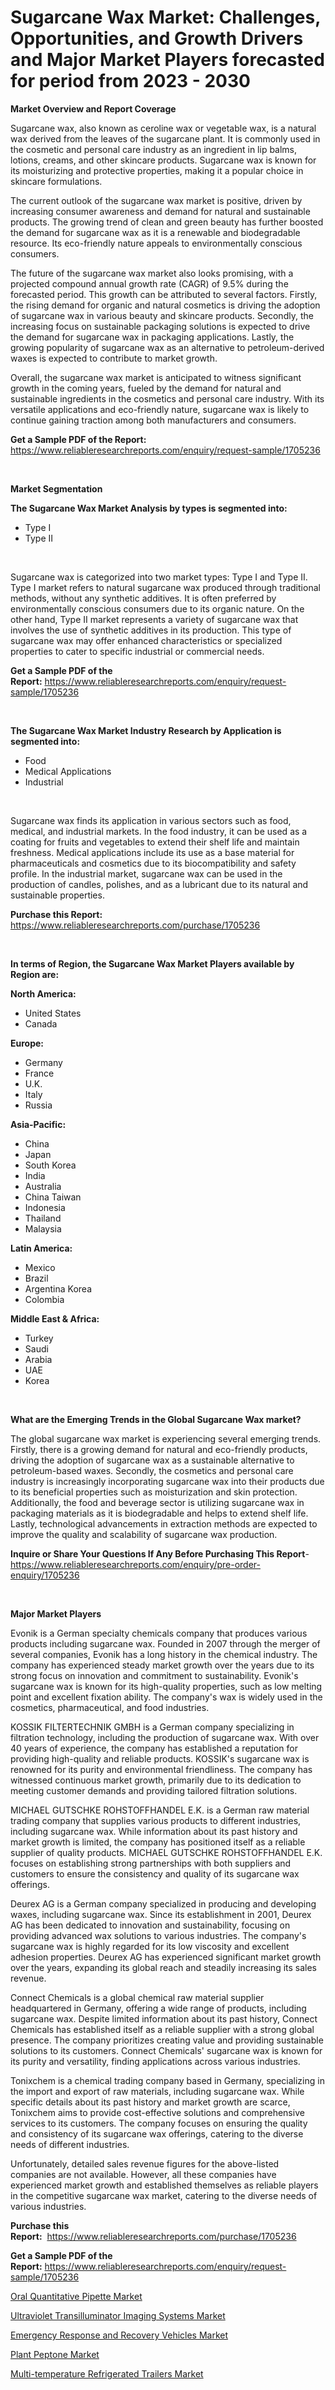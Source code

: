 <p><h1>Sugarcane Wax Market: Challenges, Opportunities, and Growth Drivers and Major Market Players forecasted for period from 2023 - 2030</h1></p><p><strong>Market Overview and Report Coverage</strong></p>
<p><p>Sugarcane wax, also known as ceroline wax or vegetable wax, is a natural wax derived from the leaves of the sugarcane plant. It is commonly used in the cosmetic and personal care industry as an ingredient in lip balms, lotions, creams, and other skincare products. Sugarcane wax is known for its moisturizing and protective properties, making it a popular choice in skincare formulations.</p><p>The current outlook of the sugarcane wax market is positive, driven by increasing consumer awareness and demand for natural and sustainable products. The growing trend of clean and green beauty has further boosted the demand for sugarcane wax as it is a renewable and biodegradable resource. Its eco-friendly nature appeals to environmentally conscious consumers.</p><p>The future of the sugarcane wax market also looks promising, with a projected compound annual growth rate (CAGR) of 9.5% during the forecasted period. This growth can be attributed to several factors. Firstly, the rising demand for organic and natural cosmetics is driving the adoption of sugarcane wax in various beauty and skincare products. Secondly, the increasing focus on sustainable packaging solutions is expected to drive the demand for sugarcane wax in packaging applications. Lastly, the growing popularity of sugarcane wax as an alternative to petroleum-derived waxes is expected to contribute to market growth.</p><p>Overall, the sugarcane wax market is anticipated to witness significant growth in the coming years, fueled by the demand for natural and sustainable ingredients in the cosmetics and personal care industry. With its versatile applications and eco-friendly nature, sugarcane wax is likely to continue gaining traction among both manufacturers and consumers.</p></p>
<p><strong>Get a Sample PDF of the Report:</strong> <a href="https://www.reliableresearchreports.com/enquiry/request-sample/1705236">https://www.reliableresearchreports.com/enquiry/request-sample/1705236</a></p>
<p>&nbsp;</p>
<p><strong>Market Segmentation</strong></p>
<p><strong>The Sugarcane Wax Market Analysis by types is segmented into:</strong></p>
<p><ul><li>Type I</li><li>Type II</li></ul></p>
<p>&nbsp;</p>
<p><p>Sugarcane wax is categorized into two market types: Type I and Type II. Type I market refers to natural sugarcane wax produced through traditional methods, without any synthetic additives. It is often preferred by environmentally conscious consumers due to its organic nature. On the other hand, Type II market represents a variety of sugarcane wax that involves the use of synthetic additives in its production. This type of sugarcane wax may offer enhanced characteristics or specialized properties to cater to specific industrial or commercial needs.</p></p>
<p><strong>Get a Sample PDF of the Report:</strong>&nbsp;<a href="https://www.reliableresearchreports.com/enquiry/request-sample/1705236">https://www.reliableresearchreports.com/enquiry/request-sample/1705236</a></p>
<p>&nbsp;</p>
<p><strong>The Sugarcane Wax Market Industry Research by Application is segmented into:</strong></p>
<p><ul><li>Food</li><li>Medical Applications</li><li>Industrial</li></ul></p>
<p>&nbsp;</p>
<p><p>Sugarcane wax finds its application in various sectors such as food, medical, and industrial markets. In the food industry, it can be used as a coating for fruits and vegetables to extend their shelf life and maintain freshness. Medical applications include its use as a base material for pharmaceuticals and cosmetics due to its biocompatibility and safety profile. In the industrial market, sugarcane wax can be used in the production of candles, polishes, and as a lubricant due to its natural and sustainable properties.</p></p>
<p><strong>Purchase this Report:</strong>&nbsp; <a href="https://www.reliableresearchreports.com/purchase/1705236">https://www.reliableresearchreports.com/purchase/1705236</a></p>
<p>&nbsp;</p>
<p><strong>In terms of Region, the Sugarcane Wax Market Players available by Region are:</strong></p>
<p>
    <p> <strong> North America: </strong>
        <ul>
            <li>United States</li>
            <li>Canada</li>
        </ul>
        </p> 
    <p> <strong> Europe: </strong>
        <ul>
            <li>Germany</li>
            <li>France</li>
            <li>U.K.</li>
            <li>Italy</li>
            <li>Russia</li>
        </ul>
        </p> 
    <p> <strong> Asia-Pacific: </strong>
        <ul>
            <li>China</li>
            <li>Japan</li>
            <li>South Korea</li>
            <li>India</li>
            <li>Australia</li>
            <li>China Taiwan</li>
            <li>Indonesia</li>
            <li>Thailand</li>
            <li>Malaysia</li>
        </ul>
        </p> 
    <p> <strong> Latin America: </strong>
        <ul>
            <li>Mexico</li>
            <li>Brazil</li>
            <li>Argentina Korea</li>
            <li>Colombia</li>
        </ul>
        </p> 
    <p> <strong> Middle East & Africa: </strong>
        <ul>
            <li>Turkey</li>
            <li>Saudi</li>
            <li>Arabia</li>
            <li>UAE</li>
            <li>Korea</li>
        </ul>
    </p>
    </p>
<p>&nbsp;</p>
<p><strong>What are the Emerging Trends in the Global Sugarcane Wax market?</strong></p>
<p><p>The global sugarcane wax market is experiencing several emerging trends. Firstly, there is a growing demand for natural and eco-friendly products, driving the adoption of sugarcane wax as a sustainable alternative to petroleum-based waxes. Secondly, the cosmetics and personal care industry is increasingly incorporating sugarcane wax into their products due to its beneficial properties such as moisturization and skin protection. Additionally, the food and beverage sector is utilizing sugarcane wax in packaging materials as it is biodegradable and helps to extend shelf life. Lastly, technological advancements in extraction methods are expected to improve the quality and scalability of sugarcane wax production.</p></p>
<p><strong>Inquire or Share Your Questions If Any Before Purchasing This Report</strong>- <a href="https://www.reliableresearchreports.com/enquiry/pre-order-enquiry/1705236">https://www.reliableresearchreports.com/enquiry/pre-order-enquiry/1705236</a></p>
<p>&nbsp;</p>
<p><strong>Major Market Players</strong></p>
<p><p>Evonik is a German specialty chemicals company that produces various products including sugarcane wax. Founded in 2007 through the merger of several companies, Evonik has a long history in the chemical industry. The company has experienced steady market growth over the years due to its strong focus on innovation and commitment to sustainability. Evonik's sugarcane wax is known for its high-quality properties, such as low melting point and excellent fixation ability. The company's wax is widely used in the cosmetics, pharmaceutical, and food industries.</p><p>KOSSIK FILTERTECHNIK GMBH is a German company specializing in filtration technology, including the production of sugarcane wax. With over 40 years of experience, the company has established a reputation for providing high-quality and reliable products. KOSSIK's sugarcane wax is renowned for its purity and environmental friendliness. The company has witnessed continuous market growth, primarily due to its dedication to meeting customer demands and providing tailored filtration solutions.</p><p>MICHAEL GUTSCHKE ROHSTOFFHANDEL E.K. is a German raw material trading company that supplies various products to different industries, including sugarcane wax. While information about its past history and market growth is limited, the company has positioned itself as a reliable supplier of quality products. MICHAEL GUTSCHKE ROHSTOFFHANDEL E.K. focuses on establishing strong partnerships with both suppliers and customers to ensure the consistency and quality of its sugarcane wax offerings.</p><p>Deurex AG is a German company specialized in producing and developing waxes, including sugarcane wax. Since its establishment in 2001, Deurex AG has been dedicated to innovation and sustainability, focusing on providing advanced wax solutions to various industries. The company's sugarcane wax is highly regarded for its low viscosity and excellent adhesion properties. Deurex AG has experienced significant market growth over the years, expanding its global reach and steadily increasing its sales revenue.</p><p>Connect Chemicals is a global chemical raw material supplier headquartered in Germany, offering a wide range of products, including sugarcane wax. Despite limited information about its past history, Connect Chemicals has established itself as a reliable supplier with a strong global presence. The company prioritizes creating value and providing sustainable solutions to its customers. Connect Chemicals' sugarcane wax is known for its purity and versatility, finding applications across various industries.</p><p>Tonixchem is a chemical trading company based in Germany, specializing in the import and export of raw materials, including sugarcane wax. While specific details about its past history and market growth are scarce, Tonixchem aims to provide cost-effective solutions and comprehensive services to its customers. The company focuses on ensuring the quality and consistency of its sugarcane wax offerings, catering to the diverse needs of different industries.</p><p>Unfortunately, detailed sales revenue figures for the above-listed companies are not available. However, all these companies have experienced market growth and established themselves as reliable players in the competitive sugarcane wax market, catering to the diverse needs of various industries.</p></p>
<p><strong>Purchase this Report:</strong>&nbsp;&nbsp;<a href="https://www.reliableresearchreports.com/purchase/1705236">https://www.reliableresearchreports.com/purchase/1705236</a></p>
<p></p>
<p><strong>Get a Sample PDF of the Report:</strong>&nbsp;<a href="https://www.reliableresearchreports.com/enquiry/request-sample/1705236">https://www.reliableresearchreports.com/enquiry/request-sample/1705236</a></p>
<p><p><a href="https://www.linkedin.com/pulse/oral-quantitative-pipette-market-insights-players-forecast-l1nif/">Oral Quantitative Pipette Market</a></p><p><a href="https://www.linkedin.com/pulse/decoding-ultraviolet-transilluminator-imaging-systems-udhef/">Ultraviolet Transilluminator Imaging Systems Market</a></p><p><a href="https://medium.com/@kartik.reportprime/emergency-response-and-recovery-vehicles-market-share-evolution-and-market-growth-trends-2023-2030-3d2aada00360">Emergency Response and Recovery Vehicles Market</a></p><p><a href="https://www.linkedin.com/pulse/plant-peptone-market-size-growth-forecast-from-2023-2030-pe80f/">Plant Peptone Market</a></p><p><a href="https://medium.com/@smriti.reportprime/multi-temperature-refrigerated-trailers-market-trends-and-market-analysis-forecasted-for-period-5dc042cbe100">Multi-temperature Refrigerated Trailers Market</a></p></p>